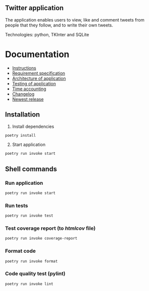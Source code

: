 ## Twitter application

The application enables users to view, like and comment tweets from people that they follow, and to write their own tweets.

Technologies: python, TKInter and SQLite

# Documentation

- [Instructions](./documentation/instructions.md)
- [Requirement specification](./documentation/requirementspecification.md)
- [Architecture of application](./documentation/architecture.md)
- [Testing of application](./documentation/testing.md)
- [Time accounting](./documentation/timeaccounting.md)
- [Changelog](./documentation/changelog.md)
- [Newest release](https://github.com/r-elsa/ot_harjoitustyo/releases/tag/week_5)

## Installation

1. Install dependencies

```bash
poetry install
```

2. Start application 

```bash
poetry run invoke start
```

## Shell commands

### Run application

```bash
poetry run invoke start
```

### Run tests

```bash
poetry run invoke test
```

### Test coverage report (to _htmlcov_ file)

```bash
poetry run invoke coverage-report
```

### Format code 

```bash
poetry run invoke format
```

### Code quality test (pylint)

```bash
poetry run invoke lint
```
